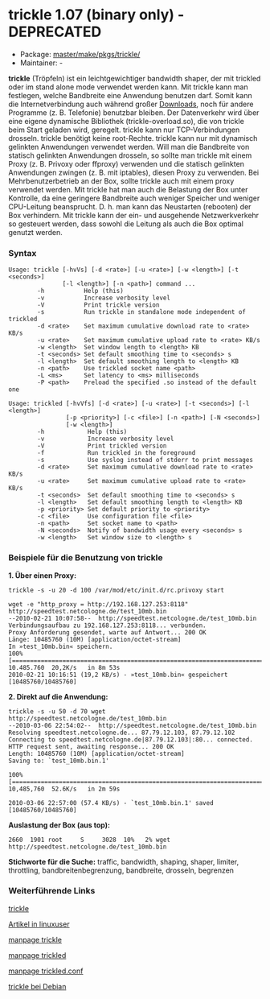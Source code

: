 # trickle 1.07 (binary only) - DEPRECATED
 - Package: [master/make/pkgs/trickle/](https://github.com/Freetz-NG/freetz-ng/tree/master/make/pkgs/trickle/)
 - Maintainer: -

**trickle** (Tröpfeln) ist ein leichtgewichtiger bandwidth shaper, der
mit trickled oder im stand alone mode verwendet werden kann. Mit trickle
kann man festlegen, welche Bandbreite eine Anwendung benutzen darf.
Somit kann die Internetverbindung auch während großer
[Downloads](../Download.html), noch für andere Programme (z. B.
Telefonie) benutzbar bleiben. Der Datenverkehr wird über eine eigene
dynamische Bibliothek (trickle-overload.so), die von trickle beim Start
geladen wird, geregelt. trickle kann nur TCP-Verbindungen drosseln.
trickle benötigt keine root-Rechte. trickle kann nur mit dynamisch
gelinkten Anwendungen verwendet werden. Will man die Bandbreite von
statisch gelinkten Anwendungen drosseln, so sollte man trickle mit einem
Proxy (z. B. Privoxy oder ffproxy) verwenden und die statisch gelinkten
Anwendungen zwingen (z. B. mit iptables), diesen Proxy zu verwenden. Bei
Mehrbenutzerbetrieb an der Box, sollte trickle auch mit einem proxy
verwendet werden. Mit trickle hat man auch die Belastung der Box unter
Kontrolle, da eine geringere Bandbreite auch weniger Speicher und
weniger CPU-Leitung beansprucht. D. h. man kann das Neustarten
(rebooten) der Box verhindern. Mit trickle kann der ein- und ausgehende
Netzwerkverkehr so gesteuert werden, dass sowohl die Leitung als auch
die Box optimal genutzt werden.

### Syntax

```
Usage: trickle [-hvVs] [-d <rate>] [-u <rate>] [-w <length>] [-t <seconds>]
               [-l <length>] [-n <path>] command ...
        -h           Help (this)
        -v           Increase verbosity level
        -V           Print trickle version
        -s           Run trickle in standalone mode independent of trickled
        -d <rate>    Set maximum cumulative download rate to <rate> KB/s
        -u <rate>    Set maximum cumulative upload rate to <rate> KB/s
        -w <length>  Set window length to <length> KB
        -t <seconds> Set default smoothing time to <seconds> s
        -l <length>  Set default smoothing length to <length> KB
        -n <path>    Use trickled socket name <path>
        -L <ms>      Set latency to <ms> milliseconds
        -P <path>    Preload the specified .so instead of the default one
```

```
Usage: trickled [-hvVfs] [-d <rate>] [-u <rate>] [-t <seconds>] [-l <length>]
                [-p <priority>] [-c <file>] [-n <path>] [-N <seconds>]
                [-w <length>]
        -h            Help (this)
        -v            Increase verbosity level
        -V            Print trickled version
        -f            Run trickled in the foreground
        -s            Use syslog instead of stderr to print messages
        -d <rate>     Set maximum cumulative download rate to <rate> KB/s
        -u <rate>     Set maximum cumulative upload rate to <rate> KB/s
        -t <seconds>  Set default smoothing time to <seconds> s
        -l <length>   Set default smoothing length to <length> KB
        -p <priority> Set default priority to <priority>
        -c <file>     Use configuration file <file>
        -n <path>     Set socket name to <path>
        -N <seconds>  Notify of bandwidth usage every <seconds> s
        -w <length>   Set window size to <length> s
```

### Beispiele für die Benutzung von trickle

**1. Über einen Proxy:**

```
trickle -s -u 20 -d 100 /var/mod/etc/init.d/rc.privoxy start
```

```
wget -e "http_proxy = http://192.168.127.253:8118" http://speedtest.netcologne.de/test_10mb.bin
--2010-02-21 10:07:58--  http://speedtest.netcologne.de/test_10mb.bin
Verbindungsaufbau zu 192.168.127.253:8118... verbunden.
Proxy Anforderung gesendet, warte auf Antwort... 200 OK
Länge: 10485760 (10M) [application/octet-stream]
In »test_10mb.bin« speichern.
100%[==========================================================================================================================================>] 10.485.760  20,2K/s   in 8m 53s
2010-02-21 10:16:51 (19,2 KB/s) - »test_10mb.bin« gespeichert [10485760/10485760]
```

**2. Direkt auf die Anwendung:**

```
trickle -s -u 50 -d 70 wget http://speedtest.netcologne.de/test_10mb.bin
--2010-03-06 22:54:02--  http://speedtest.netcologne.de/test_10mb.bin
Resolving speedtest.netcologne.de... 87.79.12.103, 87.79.12.102
Connecting to speedtest.netcologne.de|87.79.12.103|:80... connected.
HTTP request sent, awaiting response... 200 OK
Length: 10485760 (10M) [application/octet-stream]
Saving to: `test_10mb.bin.1'

100%[==========================================================================================================================================>] 10,485,760  52.6K/s   in 2m 59s

2010-03-06 22:57:00 (57.4 KB/s) - `test_10mb.bin.1' saved [10485760/10485760]
```

**Auslastung der Box (aus top):**

```
2660  1901 root     S     3028  10%   2% wget http://speedtest.netcologne.de/test_10mb.bin
```

**Stichworte für die Suche:** traffic, bandwidth, shaping, shaper,
limiter, throttling, bandbreitenbegrenzung, bandbreite, drosseln,
begrenzen

### Weiterführende Links

[trickle](http://monkey.org/~marius/pages/?page=trickle)

[Artikel in
linuxuser](http://www.linux-user.de/ausgabe/2005/11/056-trickle/index.html)

[manpage
trickle](http://monkey.org/~marius/trickle/trickle.1.txt)

[manpage
trickled](http://monkey.org/~marius/trickle/trickled.8.txt)

[manpage
trickled.conf](http://monkey.org/~marius/trickle/trickled.conf.5.txt)

[trickle bei
Debian](http://patch-tracker.debian.org/package/trickle/1.07-9)

